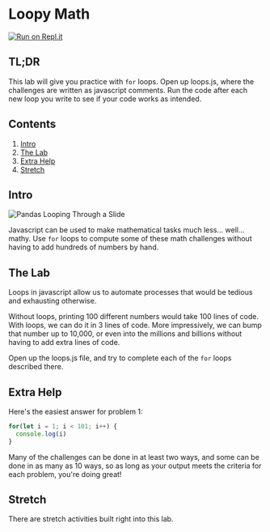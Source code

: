 # Loopy Math

[![Run on Repl.it](https://repl.it/badge/github/upperlinecode/loopy-math-javascript-iteration)](https://repl.it/github/upperlinecode/loopy-math-javascript-iteration)

## TL;DR

This lab will give you practice with `for` loops. Open up loops.js, where the challenges are written as javascript comments. Run the code after each new loop you write to see if your code works as intended.

## Contents

1. [Intro](#intro)
2. [The Lab](#the-lab)
3. [Extra Help](#extra-help)
4. [Stretch](#stretch)

## Intro

![Pandas Looping Through a Slide](https://media.giphy.com/media/ieaUdBJJC19uw/giphy.gif)

Javascript can be used to make mathematical tasks much less... well... mathy. Use `for` loops to compute some of these math challenges without having to add hundreds of numbers by hand.

## The Lab

Loops in javascript allow us to automate processes that would be tedious and exhausting otherwise.

Without loops, printing 100 different numbers would take 100 lines of code. With loops, we can do it in 3 lines of code. More impressively, we can bump that number up to 10,000, or even into the millions and billions without having to add extra lines of code.

Open up the loops.js file, and try to complete each of the `for` loops described there. 

## Extra Help

Here's the easiest answer for problem 1:
```javascript
for(let i = 1; i < 101; i++) {
  console.log(i)
}
```

Many of the challenges can be done in at least two ways, and some can be done in as many as 10 ways, so as long as your output meets the criteria for each problem, you're doing great!

## Stretch

There are stretch activities built right into this lab.
